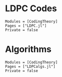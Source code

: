 # LDPC Codes

```@autodocs
Modules = [CodingTheory]
Pages = ["LDPC.jl"]
Private = false
```

# Algorithms
```@autodocs
Modules = [CodingTheory]
Pages = ["LDPCalgs.jl"]
Private = false
```
